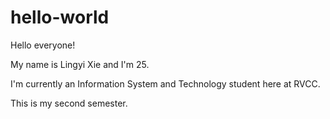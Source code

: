 # hello-world

Hello everyone!

My name is Lingyi Xie and I'm 25. 

I'm currently an Information System and Technology student here at RVCC.

This is my second semester.
